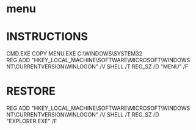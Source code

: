 # menu

INSTRUCTIONS
============
CMD.EXE
COPY MENU.EXE C:\WINDOWS\SYSTEM32\
REG ADD "HKEY_LOCAL_MACHINE\SOFTWARE\MICROSOFT\WINDOWS NT\CURRENTVERSION\WINLOGON" /V SHELL /T REG_SZ /D  "MENU" /F


RESTORE
=======
REG ADD "HKEY_LOCAL_MACHINE\SOFTWARE\MICROSOFT\WINDOWS NT\CURRENTVERSION\WINLOGON" /V SHELL /T REG_SZ /D  "EXPLORER.EXE" /F
